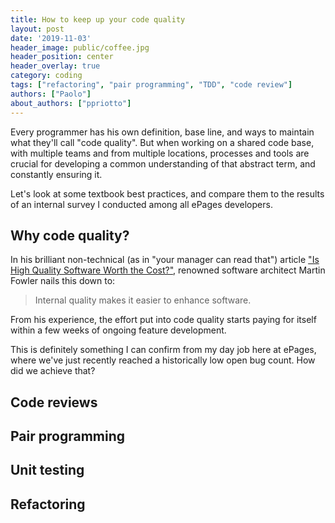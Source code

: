 ```yaml
---
title: How to keep up your code quality
layout: post
date: '2019-11-03'
header_image: public/coffee.jpg
header_position: center
header_overlay: true
category: coding
tags: ["refactoring", "pair programming", "TDD", "code review"]
authors: ["Paolo"]
about_authors: ["ppriotto"]
---
```


Every programmer has his own definition, base line, and ways to maintain what they'll call "code quality".
But when working on a shared code base, with multiple teams and from multiple locations, processes and tools are crucial
for developing a common understanding of that abstract term, and constantly ensuring it.

Let's look at some textbook best practices, and compare them to the results of an internal survey I conducted among all
ePages developers.

## Why code quality?

In his brilliant non-technical (as in "your manager can read that") article ["Is High Quality Software Worth the Cost?"](https://martinfowler.com/articles/is-quality-worth-cost.html),
renowned software architect Martin Fowler nails this down to:
> Internal quality makes it easier to enhance software.

From his experience, the effort put into code quality starts paying for itself within a few weeks of ongoing feature development.

This is definitely something I can confirm from my day job here at ePages, where we've just recently reached a historically low open bug count.
How did we achieve that? 

## Code reviews

## Pair programming

## Unit testing

## Refactoring 
